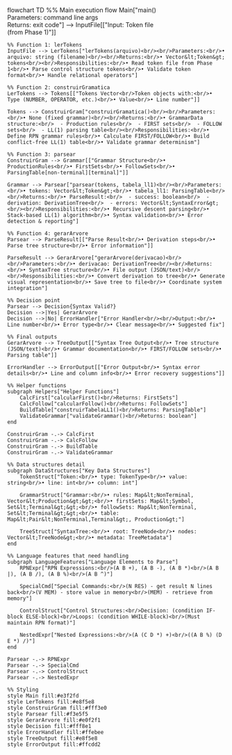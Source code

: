 flowchart TD
    %% Main execution flow
    Main["main()<br/>Parameters: command line args<br/>Returns: exit code"] --> InputFile[["Input: Token file<br/>(from Phase 1)"]]
    
    %% Function 1: lerTokens
    InputFile --> LerTokens["lerTokens(arquivo)<br/><br/>Parameters:<br/>• arquivo: string (filename)<br/><br/>Returns:<br/>• Vector&lt;Token&gt; tokens<br/><br/>Responsibilities:<br/>• Read token file from Phase 1<br/>• Parse control structure tokens<br/>• Validate token format<br/>• Handle relational operators"]
    
    %% Function 2: construirGramatica
    LerTokens --> Tokens[["Tokens Vector<br/>Token objects with:<br/>• Type (NUMBER, OPERATOR, etc.)<br/>• Value<br/>• Line number"]]
    
    Tokens --> ConstruirGram["construirGramatica()<br/><br/>Parameters:<br/>• None (fixed grammar)<br/><br/>Returns:<br/>• GrammarData structure:<br/>  - Production rules<br/>  - FIRST sets<br/>  - FOLLOW sets<br/>  - LL(1) parsing table<br/><br/>Responsibilities:<br/>• Define RPN grammar rules<br/>• Calculate FIRST/FOLLOW<br/>• Build conflict-free LL(1) table<br/>• Validate grammar determinism"]
    
    %% Function 3: parsear
    ConstruirGram --> Grammar[["Grammar Structure<br/>• ProductionRules<br/>• FirstSets<br/>• FollowSets<br/>• ParsingTable[non-terminal][terminal]"]]
    
    Grammar --> Parsear["parsear(tokens, tabela_ll1)<br/><br/>Parameters:<br/>• tokens: Vector&lt;Token&gt;<br/>• tabela_ll1: ParsingTable<br/><br/>Returns:<br/>• ParseResult:<br/>  - success: boolean<br/>  - derivation: DerivationTree<br/>  - errors: Vector&lt;SyntaxError&gt;<br/><br/>Responsibilities:<br/>• Recursive descent parsing<br/>• Stack-based LL(1) algorithm<br/>• Syntax validation<br/>• Error detection & reporting"]
    
    %% Function 4: gerarArvore
    Parsear --> ParseResult[["Parse Result<br/>• Derivation steps<br/>• Parse tree structure<br/>• Error information"]]
    
    ParseResult --> GerarArvore["gerarArvore(derivacao)<br/><br/>Parameters:<br/>• derivacao: DerivationTree<br/><br/>Returns:<br/>• SyntaxTree structure<br/>• File output (JSON/text)<br/><br/>Responsibilities:<br/>• Convert derivation to tree<br/>• Generate visual representation<br/>• Save tree to file<br/>• Coordinate system integration"]
    
    %% Decision point
    Parsear --> Decision{Syntax Valid?}
    Decision -->|Yes| GerarArvore
    Decision -->|No| ErrorHandler["Error Handler<br/><br/>Output:<br/>• Line number<br/>• Error type<br/>• Clear message<br/>• Suggested fix"]
    
    %% Final outputs
    GerarArvore --> TreeOutput[["Syntax Tree Output<br/>• Tree structure (JSON/text)<br/>• Grammar documentation<br/>• FIRST/FOLLOW sets<br/>• Parsing table"]]
    
    ErrorHandler --> ErrorOutput[["Error Output<br/>• Syntax error details<br/>• Line and column info<br/>• Error recovery suggestions"]]
    
    %% Helper functions
    subgraph Helpers["Helper Functions"]
        CalcFirst["calcularFirst()<br/>Returns: FirstSets"]
        CalcFollow["calcularFollow()<br/>Returns: FollowSets"]
        BuildTable["construirTabelaLL1()<br/>Returns: ParsingTable"]
        ValidateGrammar["validateGrammar()<br/>Returns: boolean"]
    end
    
    ConstruirGram -.-> CalcFirst
    ConstruirGram -.-> CalcFollow
    ConstruirGram -.-> BuildTable
    ConstruirGram -.-> ValidateGrammar
    
    %% Data structures detail
    subgraph DataStructures["Key Data Structures"]
        TokenStruct["Token:<br/>• type: TokenType<br/>• value: string<br/>• line: int<br/>• column: int"]
        
        GrammarStruct["Grammar:<br/>• rules: Map&lt;NonTerminal, Vector&lt;Production&gt;&gt;<br/>• firstSets: Map&lt;Symbol, Set&lt;Terminal&gt;&gt;<br/>• followSets: Map&lt;NonTerminal, Set&lt;Terminal&gt;&gt;<br/>• table: Map&lt;Pair&lt;NonTerminal,Terminal&gt;, Production&gt;"]
        
        TreeStruct["SyntaxTree:<br/>• root: TreeNode<br/>• nodes: Vector&lt;TreeNode&gt;<br/>• metadata: TreeMetadata"]
    end
    
    %% Language features that need handling
    subgraph LanguageFeatures["Language Elements to Parse"]
        RPNExpr["RPN Expressions:<br/>(A B +), (A B -), (A B *)<br/>(A B |), (A B /), (A B %)<br/>(A B ^)"]
        
        SpecialCmd["Special Commands:<br/>(N RES) - get result N lines back<br/>(V MEM) - store value in memory<br/>(MEM) - retrieve from memory"]
        
        ControlStruct["Control Structures:<br/>Decision: (condition IF-block ELSE-block)<br/>Loops: (condition WHILE-block)<br/>(Must maintain RPN format)"]
        
        NestedExpr["Nested Expressions:<br/>(A (C D *) +)<br/>((A B %) (D E *) /)"]
    end
    
    Parsear -.-> RPNExpr
    Parsear -.-> SpecialCmd
    Parsear -.-> ControlStruct
    Parsear -.-> NestedExpr
    
    %% Styling
    style Main fill:#e3f2fd
    style LerTokens fill:#e8f5e8
    style ConstruirGram fill:#fff3e0
    style Parsear fill:#f3e5f5
    style GerarArvore fill:#e0f2f1
    style Decision fill:#fff8e1
    style ErrorHandler fill:#ffebee
    style TreeOutput fill:#e8f5e8
    style ErrorOutput fill:#ffcdd2
